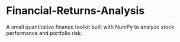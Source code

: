 # Financial-Returns-Analysis
A small quantitative finance toolkit built with NumPy to analyze stock performance and portfolio risk.
